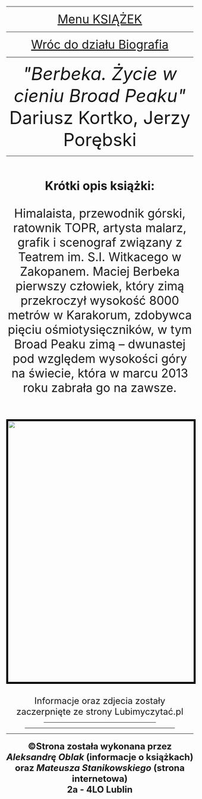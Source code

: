 

<html lang="pl">
<head>
<meta charset="UTF-8">
<title>Berbeka. Życie w cieniu Broad Peaku - Nasza Półka</title>
<body background="jpg/11.jpg">
<br>
<hr>


<center>
<font size="6"><a href="https://thematx7.github.io/4lo-nasza-ksiazka/">Menu KSIĄŻEK</font></a>
<hr>
<center>
<font size="6"><a href="https://thematx7.github.io/4lo-biografia/">Wróc do działu Biografia</font></a>
<hr>

<center>
<header><center><font size="7"><i>"Berbeka. Życie w cieniu Broad Peaku"</i><br>Dariusz Kortko, Jerzy Porębski</center></font>
<hr>
</br>

<h2><font size="6">Krótki opis książki:</h2></font>
<br>

<center>
<font size="6">Himalaista, przewodnik górski, ratownik TOPR, artysta malarz, grafik i scenograf związany z Teatrem im. S.I. Witkacego w Zakopanem. Maciej Berbeka pierwszy człowiek, który zimą przekroczył wysokość 8000 metrów w Karakorum, zdobywca pięciu ośmiotysięczników, w tym Broad Peaku zimą – dwunastej pod względem wysokości góry na świecie, która w marcu 2013 roku zabrała go na zawsze.
</font>

<br>
<br>
<br>
<br>
<center> <p style="float: center"><img src="https://s.lubimyczytac.pl/upload/books/4938000/4938638/853089-170x243.jpg" width="500" height="700" style="border: 5px solid black"> </p> </center>
<br>
<font size="5">Informacje oraz zdjecia zostały zaczerpnięte ze strony Lubimyczytać.pl</font>
<br>




<hr style=width:60%>
<hr style=width:80%>
<hr style=width:100%>
<h4><center><font size="5">©Strona została wykonana przez <br><i> Aleksandrę Oblak</i> (informacje o książkach) <br> oraz<i> Mateusza Stanikowskiego</i> (strona internetowa)<br> 2a - 4LO Lublin<h4></a></h4></span></h4></center>



</html lang="pl">




  </body>
</html>









